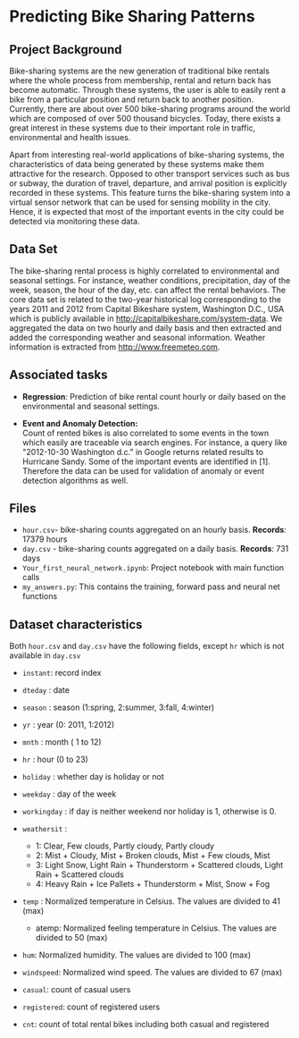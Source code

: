 # Predicting Bike Sharing Patterns



## Project Background 

Bike-sharing systems are the new generation of traditional bike rentals where the whole process from membership, rental and return back has become automatic. Through these systems, the user is able to easily rent a bike from a particular position and return back to another position. Currently, there are about over 500 bike-sharing programs around the world which are composed of over 500 thousand bicycles. Today, there exists a great interest in these systems due to their important role in traffic, 
environmental and health issues. 

Apart from interesting real-world applications of bike-sharing systems, the characteristics of data being generated by
these systems make them attractive for the research. Opposed to other transport services such as bus or subway, the duration
of travel, departure, and arrival position is explicitly recorded in these systems. This feature turns the bike-sharing system into
a virtual sensor network that can be used for sensing mobility in the city. Hence, it is expected that most of the important
events in the city could be detected via monitoring these data.


## Data Set

The bike-sharing rental process is highly correlated to environmental and seasonal settings. For instance, weather conditions,
precipitation, day of the week, season, the hour of the day, etc. can affect the rental behaviors. The core data set is related to the two-year historical log corresponding to the years 2011 and 2012 from Capital Bikeshare system, Washington D.C., USA which is publicly available in http://capitalbikeshare.com/system-data. We aggregated the data on two hourly and daily basis and then extracted and added the corresponding weather and seasonal information. Weather information is extracted from http://www.freemeteo.com. 


## Associated tasks


- **Regression**: Prediction of bike rental count hourly or daily based on the environmental and seasonal settings.
	
- **Event and Anomaly Detection:**  
Count of rented bikes is also correlated to some events in the town which easily are traceable via search engines.
		For instance, a query like "2012-10-30 Washington d.c." in Google returns related results to Hurricane Sandy. Some of the important events are 
		identified in [1]. Therefore the data can be used for validation of anomaly or event detection algorithms as well.


## Files


- `hour.csv`- bike-sharing counts aggregated on an hourly basis. **Records**: 17379 hours
- `day.csv` - bike-sharing counts aggregated on a daily basis. **Records**: 731 days
- `Your_first_neural_network.ipynb`: Project notebook with main function calls
- `my_answers.py`: This contains the training, forward pass and neural net functions



	
## Dataset characteristics
	
Both `hour.csv` and `day.csv` have the following fields, except `hr` which is not available in `day.csv`
	
- `instant`: record index
- `dteday` : date
- `season` : season (1:spring, 2:summer, 3:fall, 4:winter)
- `yr` : year (0: 2011, 1:2012)
- `mnth` : month ( 1 to 12)
- `hr` : hour (0 to 23)
- `holiday` : whether day is holiday or not 


- `weekday` : day of the week
- `workingday` : if day is neither weekend nor holiday is 1, otherwise is 0.
- `weathersit` : 
	- 1: Clear, Few clouds, Partly cloudy, Partly cloudy
	- 2: Mist + Cloudy, Mist + Broken clouds, Mist + Few clouds, Mist
	- 3: Light Snow, Light Rain + Thunderstorm + Scattered clouds, Light Rain + Scattered clouds
	- 4: Heavy Rain + Ice Pallets + Thunderstorm + Mist, Snow + Fog
- `temp` : Normalized temperature in Celsius. The values are divided to 41 (max)
	- atemp: Normalized feeling temperature in Celsius. The values are divided to 50 (max)
- `hum`: Normalized humidity. The values are divided to 100 (max)
- `windspeed`: Normalized wind speed. The values are divided to 67 (max)
- `casual`: count of casual users
- `registered`: count of registered users
- `cnt`: count of total rental bikes including both casual and registered